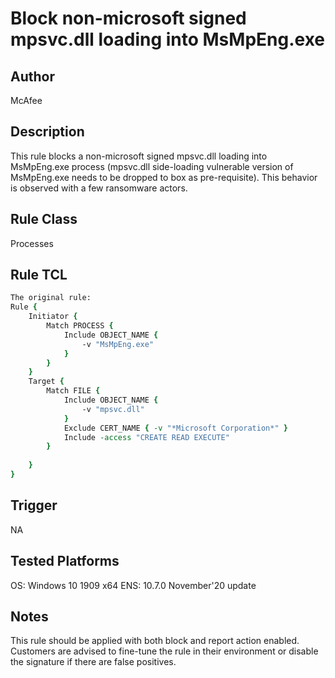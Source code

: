 # Block non-microsoft signed mpsvc.dll loading into MsMpEng.exe

## Author
McAfee

## Description
This rule blocks a non-microsoft signed mpsvc.dll loading into MsMpEng.exe process (mpsvc.dll side-loading vulnerable version of MsMpEng.exe needs to be dropped to box as pre-requisite). This behavior is observed with a few ransomware actors.

## Rule Class 
Processes

## Rule TCL
```tcl
The original rule: 
Rule {
    Initiator {
		Match PROCESS {
			Include OBJECT_NAME {
				-v "MsMpEng.exe"
			}
		}
    }
	Target {
		Match FILE {
			Include OBJECT_NAME { 					
				-v "mpsvc.dll"
			}	
			Exclude CERT_NAME { -v "*Microsoft Corporation*" }
			Include -access "CREATE READ EXECUTE"
		}
			
	}
}
```

## Trigger
NA

## Tested Platforms
OS: Windows 10 1909 x64
ENS: 10.7.0 November'20 update

## Notes
This rule should be applied with both block and report action enabled. 
Customers are advised to fine-tune the rule in their environment or disable the signature if there are false positives.
